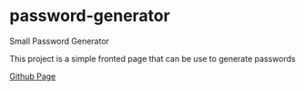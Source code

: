 # password-generator
Small Password Generator

This project is a simple fronted page that can be use to generate passwords

[Github Page](https://vincentsidot.github.io/password-generator/)
